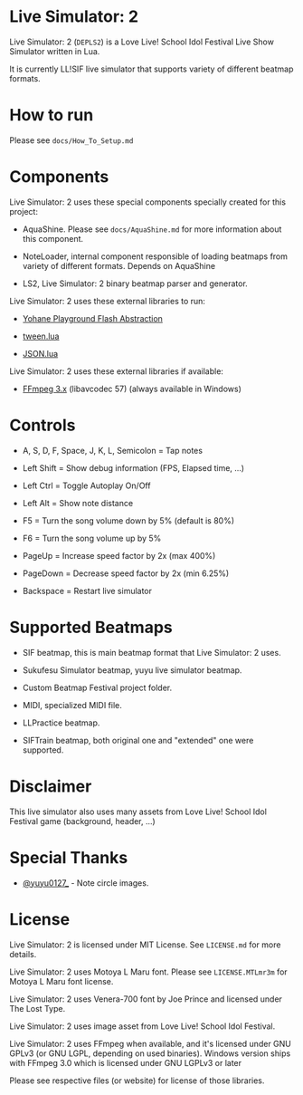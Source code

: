 Live Simulator: 2
=================

Live Simulator: 2 (`DEPLS2`) is a Love Live! School Idol Festival Live Show Simulator written in Lua.

It is currently LL!SIF live simulator that supports variety of different beatmap formats.

How to run
==========

Please see `docs/How_To_Setup.md`

Components
==========

Live Simulator: 2 uses these special components specially created for this project:

* AquaShine. Please see `docs/AquaShine.md` for more information about this component.

* NoteLoader, internal component responsible of loading beatmaps from variety of different formats. Depends on AquaShine

* LS2, Live Simulator: 2 binary beatmap parser and generator.

Live Simulator: 2 uses these external libraries to run:

* [Yohane Playground Flash Abstraction](https://github.com/MikuAuahDark/Yohane)

* [tween.lua](https://github.com/kikito/tween.lua)

* [JSON.lua](http://regex.info/blog/lua/json)

Live Simulator: 2 uses these external libraries if available:

* [FFmpeg 3.x](http://ffmpeg.org/) (libavcodec 57) (always available in Windows)

Controls
========

* A, S, D, F, Space, J, K, L, Semicolon = Tap notes

* Left Shift = Show debug information (FPS, Elapsed time, ...)

* Left Ctrl = Toggle Autoplay On/Off

* Left Alt = Show note distance

* F5 = Turn the song volume down by 5% (default is 80%)

* F6 = Turn the song volume up by 5%

* PageUp = Increase speed factor by 2x (max 400%)

* PageDown = Decrease speed factor by 2x (min 6.25%)

* Backspace = Restart live simulator

Supported Beatmaps
==================

* SIF beatmap, this is main beatmap format that Live Simulator: 2 uses.

* Sukufesu Simulator beatmap, yuyu live simulator beatmap.

* Custom Beatmap Festival project folder.

* MIDI, specialized MIDI file.

* LLPractice beatmap.

* SIFTrain beatmap, both original one and "extended" one were supported.

Disclaimer
==========

This live simulator also uses many assets from Love Live! School Idol Festival game (background, header, ...)

Special Thanks
==============

* [@yuyu0127_](https://twitter.com/yuyu0127_) - Note circle images.

License
=======

Live Simulator: 2 is licensed under MIT License. See `LICENSE.md` for more details.

Live Simulator: 2 uses Motoya L Maru font. Please see `LICENSE.MTLmr3m` for
Motoya L Maru font license.

Live Simulator: 2 uses Venera-700 font by Joe Prince and licensed under The Lost Type.

Live Simulator: 2 uses image asset from Love Live! School Idol Festival.

Live Simulator: 2 uses FFmpeg when available, and it's licensed under GNU GPLv3 (or GNU LGPL, depending on used binaries). Windows version ships with FFmpeg 3.0 which is licensed under GNU LGPLv3 or later

Please see respective files (or website) for license of those libraries.
